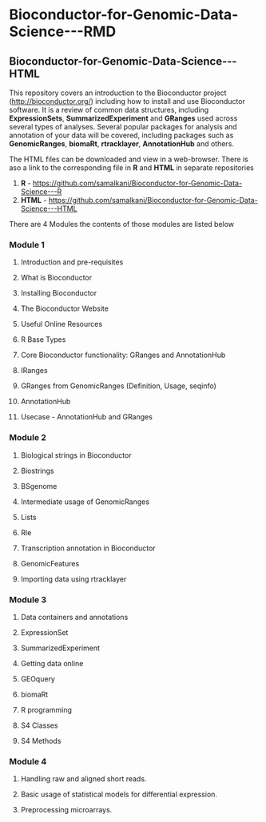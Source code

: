 # Bioconductor-for-Genomic-Data-Science---RMD

## Bioconductor-for-Genomic-Data-Science---HTML

This repository covers an introduction to the Bioconductor project (http://bioconductor.org/) including how to install and use Bioconductor software. It is a review of common data structures, including __ExpressionSets__, __SummarizedExperiment__ and __GRanges__ used across several types of analyses. Several popular packages for analysis and annotation of your data will be covered, including packages such as __GenomicRanges__, __biomaRt__, __rtracklayer__, __AnnotationHub__ and others.

The HTML files can be downloaded and view in a web-browser. There is aso a link to the corresponding file in __R__ and __HTML__ in separate repositories

1. __R__ - https://github.com/samalkani/Bioconductor-for-Genomic-Data-Science---R
2. __HTML__ - https://github.com/samalkani/Bioconductor-for-Genomic-Data-Science---HTML

There are 4 Modules the contents of those modules are listed below

### Module 1

1. Introduction and pre-requisites

2. What is Bioconductor

3. Installing Bioconductor

4. The Bioconductor Website

5. Useful Online Resources

6. R Base Types

7. Core Bioconductor functionality: GRanges and AnnotationHub

8. IRanges

9. GRanges from GenomicRanges (Definition, Usage, seqinfo)

10. AnnotationHub

11. Usecase - AnnotationHub and GRanges

### Module 2

1. Biological strings in Bioconductor

2. Biostrings

3. BSgenome

4. Intermediate usage of GenomicRanges

5. Lists

6. Rle

7. Transcription annotation in Bioconductor

8. GenomicFeatures

9. Importing data using rtracklayer

### Module 3

1. Data containers and annotations

2. ExpressionSet

3. SummarizedExperiment

4. Getting data online

5. GEOquery

6. biomaRt

7. R programming

8. S4 Classes

9. S4 Methods

### Module 4

1. Handling raw and aligned short reads.

2. Basic usage of statistical models for differential expression.

3. Preprocessing microarrays.
